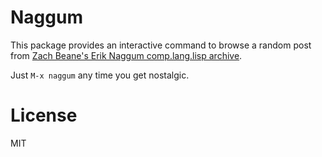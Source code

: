 # Naggum

This package provides an interactive command to browse a random post
from [Zach Beane's Erik Naggum comp.lang.lisp archive](http://xach.com/naggum/articles/).

Just `M-x naggum` any time you get nostalgic.

# License

MIT
